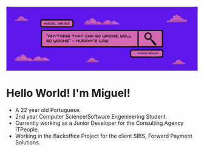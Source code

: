 ![Header](/images/Header.png)

# Hello World! I'm Miguel!
- A 22 year old Portuguese.
- 2nd year Computer Science/Software Engenieering Student. 
- Currently working as a Junior Developer for the Consulting Agency ITPeople.
- Working in the Backoffice Project for the client SIBS, Forward Payment Solutions.

